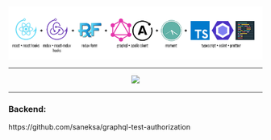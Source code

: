 <p align="center">
  <img src="https://github.com/dimanik94/react-redux-apollo-authentication/raw/master/src/assets/logos/logos.png">
</p>
<hr>
<p align="center">
  <img src="https://github.com/dimanik94/react-redux-apollo-authentication/raw/master/src/assets/logos/intro.gif">
</p>
<hr>
<h3>Backend:</h3>
https://github.com/saneksa/graphql-test-authorization


